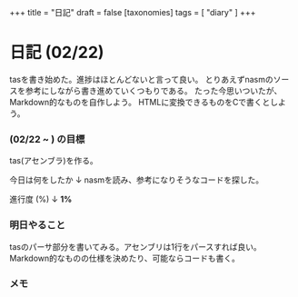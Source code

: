 +++
title = "日記"
draft = false
[taxonomies]
  tags = [ "diary" ]
+++

# 日記 (02/22)

tasを書き始めた。進捗はほとんどないと言って良い。
とりあえずnasmのソースを参考にしながら書き進めていくつもりである。
たった今思いついたが、Markdown的なものを自作しよう。
HTMLに変換できるものをCで書くとしよう。

### (02/22 ~ ) の目標

tas(アセンブラ)を作る。

今日は何をしたか ↓
nasmを読み、参考になりそうなコードを探した。

進行度 (%) ↓
**1%**

### 明日やること
tasのパーサ部分を書いてみる。アセンブリは1行をパースすれば良い。
Markdown的なものの仕様を決めたり、可能ならコードも書く。

### メモ

